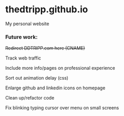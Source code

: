 # thedtripp.github.io

My personal website

### Future work:

~~Redirect DDTRIPP.com here (CNAME)~~

Track web traffic

Include more info/pages on professional experience

Sort out animation delay (css)

Enlarge github and linkedin icons on homepage

Clean up/refactor code

Fix blinking typing cursor over menu on small screens
